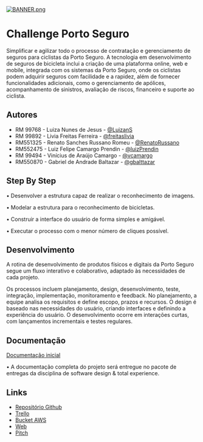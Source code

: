 
[![BANNER.png](https://i.postimg.cc/LXPgjYGR/BANNER.png)](https://postimg.cc/ygVNHdVr)


# Challenge Porto Seguro

Simplificar e agilizar todo o processo de contratação e gerenciamento de seguros para ciclistas da Porto Seguro. A tecnologia em desenvolvimento de seguros de bicicleta inclui a criação de uma plataforma online, web e mobile, integrada com os sistemas da Porto Seguro, onde os ciclistas podem adquirir seguros com facilidade e a rapidez, além de fornecer funcionalidades adicionais, como o gerenciamento de apólices, acompanhamento de sinistros, avaliação de riscos, financeiro e suporte ao ciclista.

## Autores

- RM 99768 - Luiza Nunes de Jesus - [@LuizanS](https://github.com/LuizaNs)
- RM 99892 - Livia Freitas Ferreira - [@freitaslivia](https://github.com/freitaslivia)
- RM551325 - Renato Sanches Russano Romeu - [@RenatoRussano](https://github.com/RenatoRussano)
- RM552475 - Luiz Felipe Camargo Prendin - [@luizPrendin](https://github.com/luizPrendin)
- RM 99494 - Vinícius de Araújo Camargo - [@vcamargo](https://github.com/vcamargo04)
- RM550870 - Gabriel de Andrade Baltazar - [@gbalttazar](https://github.com/gbalttazar)


## Step By Step

• Desenvolver a estrutura capaz de realizar o reconhecimento de imagens.

• Modelar a estrutura para o reconhecimento de bicicletas.

• Construir a interface do usuário de forma simples e amigável.

• Executar o processo com o menor número de cliques possível.


## Desenvolvimento

A rotina de desenvolvimento de produtos físicos e digitais da Porto Seguro segue um fluxo interativo e colaborativo, adaptado às necessidades de cada projeto. 

Os processos incluem planejamento, design, desenvolvimento, teste, integração, implementação, monitoramento e feedback. No planejamento, a equipe analisa os requisitos e define escopo, prazos e recursos. O design é baseado nas necessidades do usuário, criando interfaces e definindo a experiência do usuário. O desenvolvimento ocorre em interações curtas, com lançamentos incrementais e testes regulares. 



## Documentação

[Documentação inicial](https://drive.google.com/file/d/15xOzrc63xAuaRuIlyRjIdJUjVwu87n_h/view?usp=sharing)

• A documentação completa do projeto será entregue no pacote de entregas da disciplina de software design & total experience.


## Links

 - [Repositório Github](https://github.com/freitaslivia/challenge4)
 - [Trello](https://trello.com/invite/b/ecWkLHYo/ATTIbee0852c35d1f3cb1e11e9d64625d6302B905D4E/fiap-23)
 - [Bucket AWS](WWW.GOOGLE.COM.BR)
  - [Web](WWW.GOOGLE.COM.BR)
  - [Pitch](https://www.youtube.com/playlist?list=PLnsC4Y30EcL5txsHHVxkhieF7AqdUW2Qa)

